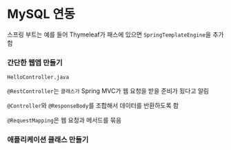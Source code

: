 # MySQL 연동

스프링 부트는 예를 들어 Thymeleaf가 패스에 있으면 `SpringTemplateEngine`을 추가함

### 간단한 웹앱 만들기

`HelloController.java`

`@RestController`는 `클래스가` Spring MVC가 웹 요청을 받을 준비가 됬다고 알림

`@Controller`와 `@ResponseBody`를 조합해서 데이터를 반환하도록 함

`@RequestMapping`은 웹 요청과 메서드를 묶음


### 애플리케이션 클래스 만들기

